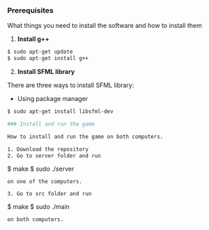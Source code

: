### Prerequisites

What things you need to install the software and how to install them

1. **Install g++**

```sh
$ sudo apt-get update
$ sudo apt-get install g++
```

2. **Install SFML library**

There are three ways to install SFML library:

* Using package manager

```sh
$ sudo apt-get install libsfml-dev

### Install and run the game

How to install and run the game on both computers.

1. Download the repository
2. Go to server folder and run
```
$ make
$ sudo ./server
```
on one of the computers.

3. Go to src folder and run
```
$ make
$ sudo ./main
```
on both computers.
